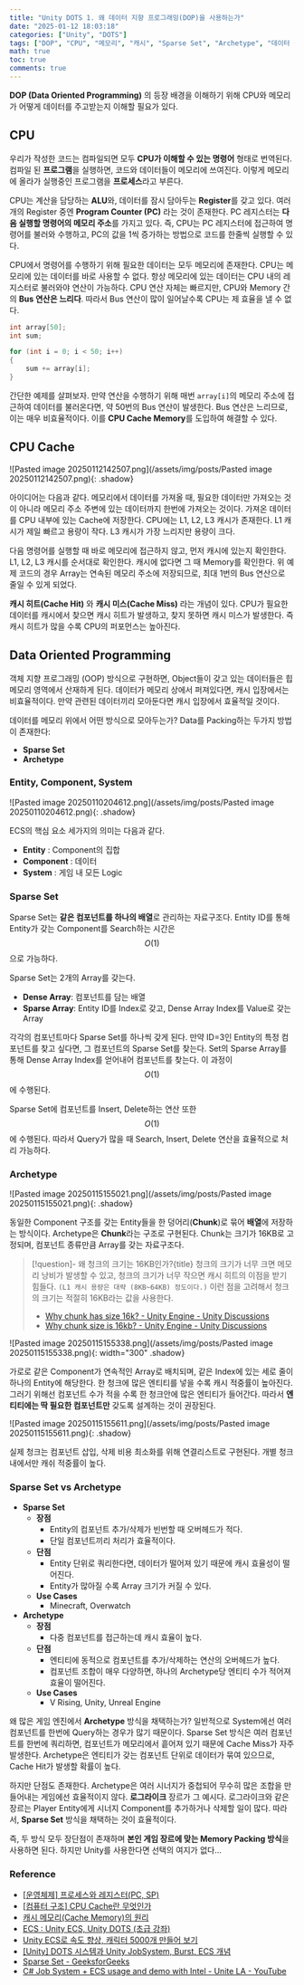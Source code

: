 ```yaml
---
title: "Unity DOTS 1. 왜 데이터 지향 프로그래밍(DOP)을 사용하는가"
date: "2025-01-12 18:03:18"
categories: ["Unity", "DOTS"]
tags: ["DOP", "CPU", "메모리", "캐시", "Sparse Set", "Archetype", "데이터 중심 프로그래밍", "캐시 효율성"]
math: true
toc: true
comments: true
---
```


**DOP (Data Oriented Programming)** 의 등장 배경을 이해하기 위해 CPU와 메모리가 어떻게 데이터를 주고받는지 이해할 필요가 있다.

## CPU

우리가 작성한 코드는 컴파일되면 모두 **CPU가 이해할 수 있는 명령어** 형태로 번역된다. 컴파일 된 **프로그램**을 실행하면, 코드와 데이터들이 메모리에 쓰여진다. 이렇게 메모리에 올라가 실행중인 프로그램을 **프로세스**라고 부른다.

CPU는 계산을 담당하는 **ALU**와, 데이터를 잠시 담아두는 **Register**를 갖고 있다. 여러개의 Register 중엔 **Program Counter (PC)** 라는 것이 존재한다. PC 레지스터는 **다음 실행할 명령어의 메모리 주소**를 가지고 있다. 즉, CPU는 PC 레지스터에 접근하여 명령어를 불러와 수행하고, PC의 값을 1씩 증가하는 방법으로 코드를 한줄씩 실행할 수 있다.

CPU에서 명령어를 수행하기 위해 필요한 데이터는 모두 메모리에 존재한다. CPU는 메모리에 있는 데이터를 바로 사용할 수 없다. 항상 메모리에 있는 데이터는 CPU 내의 레지스터로 불러와야 연산이 가능하다. CPU 연산 자체는 빠르지만, CPU와 Memory 간의 **Bus 연산은 느리다**. 따라서 Bus 연산이 많이 일어날수록 CPU는 제 효율을 낼 수 없다.

```c
int array[50];
int sum;

for (int i = 0; i < 50; i++)
{
    sum += array[i];
}
```

간단한 예제를 살펴보자. 만약 연산을 수행하기 위해 매번 `array[i]`의 메모리 주소에 접근하여 데이터를 불러온다면, 약 50번의 Bus 연산이 발생한다. Bus 연산은 느리므로, 이는 매우 비효율적이다. 이를 **CPU Cache Memory**를 도입하여 해결할 수 있다.

## CPU Cache

![Pasted image 20250112142507.png](/assets/img/posts/Pasted image 20250112142507.png){: .shadow}

아이디어는 다음과 같다. 메모리에서 데이터를 가져올 때, 필요한 데이터만 가져오는 것이 아니라 메모리 주소 주변에 있는 데이터까지 한번에 가져오는 것이다. 가져온 데이터를 CPU 내부에 있는 Cache에 저장한다. CPU에는 L1, L2, L3 캐시가 존재한다. L1 캐시가 제일 빠르고 용량이 작다. L3 캐시가 가장 느리지만 용량이 크다. 

다음 명령어를 실행할 때 바로 메모리에 접근하지 않고, 먼저 캐시에 있는지 확인한다. L1, L2, L3 캐시를 순서대로 확인한다. 캐시에 없다면 그 때 Memory를 확인한다. 위 예제 코드의 경우 Array는 연속된 메모리 주소에 저장되므로, 최대 1번의 Bus 연산으로 줄일 수 있게 되었다.

**캐시 히트(Cache Hit)** 와 **캐시 미스(Cache Miss)** 라는 개념이 있다. CPU가 필요한 데이터를 캐시에서 찾으면 캐시 히트가 발생하고, 찾지 못하면 캐시 미스가 발생한다. 즉 캐시 히트가 많을 수록 CPU의 퍼포먼스는 높아진다.

## Data Oriented Programming

객체 지향 프로그래밍 (OOP) 방식으로 구현하면, Object들이 갖고 있는 데이터들은 힙 메모리 영역에서 산재하게 된다. 데이터가 메모리 상에서 퍼져있다면, 캐시 입장에서는 비효율적이다. 만약 관련된 데이터끼리 모아둔다면 캐시 입장에서 효율적일 것이다.

데이터를 메모리 위에서 어떤 방식으로 모아두는가? Data를 Packing하는 두가지 방법이 존재한다:
- **Sparse Set**
- **Archetype**

### Entity, Component, System

![Pasted image 20250110204612.png](/assets/img/posts/Pasted image 20250110204612.png){: .shadow}

ECS의 핵심 요소 세가지의 의미는 다음과 같다.

- **Entity** : Component의 집합
- **Component** : 데이터
- **System** : 게임 내 모든 Logic

### Sparse Set

Sparse Set는 **같은 컴포넌트를 하나의 배열**로 관리하는 자료구조다. Entity ID를 통해 Entity가 갖는 Component를 Search하는 시간은 $$O(1)$$으로 가능하다.

Sparse Set는 2개의 Array를 갖는다. 
- **Dense Array**: 컴포넌트를 담는 배열
- **Sparse Array**: Entity ID를 Index로 갖고, Dense Array Index를 Value로 갖는 Array

각각의 컴포넌트마다 Sparse Set를 하나씩 갖게 된다. 만약 ID=3인 Entity의 특정 컴포넌트를 찾고 싶다면, 그 컴포넌트의 Sparse Set를 찾는다. Set의 Sparse Array를 통해 Dense Array Index를 얻어내어 컴포넌트를 찾는다. 이 과정이 $$O(1)$$에 수행된다.

Sparse Set에 컴포넌트를 Insert, Delete하는 연산 또한 $$O(1)$$에 수행된다. 따라서 Query가 많을 때 Search, Insert, Delete 연산을 효율적으로 처리 가능하다.

### Archetype

![Pasted image 20250115155021.png](/assets/img/posts/Pasted image 20250115155021.png){: .shadow}

동일한 Component 구조를 갖는 Entity들을 한 덩어리(**Chunk**)로 묶어 **배열**에 저장하는 방식이다. Archetype은 **Chunk**라는 구조로 구현된다. Chunk는 크기가 16KB로 고정되며, 컴포넌트 종류만큼 Array를 갖는 자료구조다. 

> [!question]- 왜 청크의 크기는 16KB인가?{title}
> 청크의 크기가 너무 크면 메모리 낭비가 발생할 수 있고, 청크의 크기가 너무 작으면 캐시 히트의 이점을 받기 힘들다. `(L1 캐시 용량은 대략 (8KB~64KB) 정도이다.)` 이런 점을 고려해서 청크의 크기는 적절히 16KB라는 값을 사용한다.
> 
> - [Why chunk has size 16k? - Unity Engine - Unity Discussions](https://discussions.unity.com/t/why-chunk-has-size-16k/784184)
> - [Why chunk size is 16kb? - Unity Engine - Unity Discussions](https://discussions.unity.com/t/why-chunk-size-is-16kb/920107)

![Pasted image 20250115155338.png](/assets/img/posts/Pasted image 20250115155338.png){: width="300" .shadow}

가로로 같은 Component가 연속적인 Array로 배치되며, 같은 Index에 있는 세로 줄이 하나의 Entity에 해당한다. 한 청크에 많은 엔티티를 넣을 수록 캐시 적중률이 높아진다. 그러기 위해선 컴포넌트 수가 적을 수록 한 청크안에 많은 엔티티가 들어간다. 따라서 **엔티티에는 딱 필요한 컴포넌트만** 갖도록 설계하는 것이 권장된다.

![Pasted image 20250115155611.png](/assets/img/posts/Pasted image 20250115155611.png){: .shadow}

실제 청크는 컴포넌트 삽입, 삭제 비용 최소화를 위해 연결리스트로 구현된다. 개별 청크 내에서만 캐쉬 적중률이 높다.

### Sparse Set vs Archetype

- **Sparse Set**
	- **장점**
		- Entity의 컴포넌트 추가/삭제가 빈번할 때 오버헤드가 적다.
		- 단일 컴포넌트끼리 처리가 효율적이다.
	- **단점**
		- Entity 단위로 쿼리한다면, 데이터가 떨어져 있기 때문에 캐시 효율성이 떨어진다.
		- Entity가 많아질 수록 Array 크기가 커질 수 있다.
	- **Use Cases**
		- Minecraft, Overwatch
- **Archetype**
	- **장점**
		- 다중 컴포넌트를 접근하는데 캐시 효율이 높다.
	- **단점**
		- 엔티티에 동적으로 컴포넌트를 추가/삭제하는 연산의 오버헤드가 높다.
		- 컴포넌트 조합이 매우 다양하면, 하나의 Archetype당 엔티티 수가 적어져 효율이 떨어진다.
	- **Use Cases**
		- V Rising, Unity, Unreal Engine

왜 많은 게임 엔진에서 **Archetype** 방식을 채택하는가? 일반적으로 System에선 여러 컴포넌트를 한번에 Query하는 경우가 많기 때문이다. Sparse Set 방식은 여러 컴포넌트를 한번에 쿼리하면, 컴포넌트가 메모리에서 흩어져 있기 때문에 Cache Miss가 자주 발생한다. Archetype은 엔티티가 갖는 컴포넌트 단위로 데이터가 묶여 있으므로, Cache Hit가 발생할 확률이 높다.

하지만 단점도 존재한다. Archetype은 여러 시너지가 중첩되어 무수히 많은 조합을 만들어내는 게임에선 효율적이지 않다. **로그라이크** 장르가 그 예시다. 로그라이크와 같은 장르는 Player Entity에게 시너지 Component를 추가하거나 삭제할 일이 많다. 따라서, **Sparse Set** 방식을 채택하는 것이 효율적이다.

즉, 두 방식 모두 장단점이 존재하며 **본인 게임 장르에 맞는 Memory Packing 방식**을 사용하면 된다. 하지만 Unity를 사용한다면 선택의 여지가 없다...

### Reference

- [[운영체제] 프로세스와 레지스터(PC, SP)](https://velog.io/@wejaan/%EC%9A%B4%EC%98%81%EC%B2%B4%EC%A0%9C-stack-pointer-and-program-counter)
- [[컴퓨터 구조] CPU Cache란 무엇인가](https://chunsubyeong.tistory.com/73)
- [캐시 메모리(Cache Memory)의 원리](https://microelectronics.tistory.com/20)
- [ECS : Unity ECS, Unity DOTS (초급 강좌)](https://www.youtube.com/watch?v=7UphiG8UtTg)
- [Unity ECS로 속도 향상, 캐릭터 5000개 만들어 보기](https://www.youtube.com/watch?v=LVjb_fQs2J8)
- [[Unity] DOTS 시스템과 Unity JobSystem, Burst, ECS 개념](https://usingsystem.tistory.com/539)
- [Sparse Set - GeeksforGeeks](https://www.geeksforgeeks.org/sparse-set/)
- [C# Job System + ECS usage and demo with Intel - Unite LA - YouTube](https://www.youtube.com/watch?v=fp1D45hhVEM)